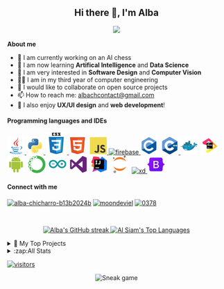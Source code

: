 
<h2 align="center">
  Hi there 👋, I'm Alba 
</h2>
<!--<a href="https://gpvc.arturio.dev/alba-ch"><img src="https://gpvc.arturio.dev/alba-ch" align="left" alt="Visits"></a>-->
<p align="center">
  <a href="https://github.com/alba-ch"><img src="https://readme-typing-svg.herokuapp.com/?lines=Computer%20Science%20Student;Self%20Taught%20Front%20End%20Developer;Always%20learning%20new%20things&center=true&width=380&height=45"></a>
</p>


**About me**

- 🔭 I am currently working on an AI chess
- 🌱 I am now learning **Artifical Intelligence** and **Data Science**
- 📲 I am very interested in **Software Design** and **Computer Vision**
- 👨‍💻 I am in my third year of computer engineering
- 👯 I would like to collaborate on open source projects
- 📫 How to reach me: albachcontact@gmail.com
- 🚀 I also enjoy **UX/UI design** and **web development**!


<!--[![trophy](https://github-profile-trophy.vercel.app/?username=alba-ch&theme=radical)](https://github.com/alba-ch/github-profile-trophy)-->
#### Programming languages and IDEs
<div>
  <a href="https://www.java.com" target="_blank" rel="noreferrer"> 
    <img src="https://raw.githubusercontent.com/devicons/devicon/master/icons/java/java-original.svg" alt="java" width="40" height="40"/> </a> 
  <a href="https://www.python.org" target="_blank" rel="noreferrer"> 
    <img src="https://raw.githubusercontent.com/devicons/devicon/master/icons/python/python-original.svg" alt="python" width="40" height="40"/> </a> 
  <a href="https://www.w3schools.com/css/" target="_blank" rel="noreferrer"> 
    <img src="https://raw.githubusercontent.com/devicons/devicon/master/icons/css3/css3-original-wordmark.svg" alt="css3" width="50" height="50"/> </a> 
  <img src="https://github.com/devicons/devicon/blob/master/icons/html5/html5-original.svg" title="HTML5" alt="HTML" width="40" height="40"/>&nbsp;
  <a href="https://developer.mozilla.org/en-US/docs/Web/JavaScript" target="_blank" rel="noreferrer"> 
    <img src="https://raw.githubusercontent.com/devicons/devicon/master/icons/javascript/javascript-original.svg" alt="javascript" width="40" height="40"/> </a> 
  <a href="https://firebase.google.com/" target="_blank" rel="noreferrer"> 
    <img src="https://www.vectorlogo.zone/logos/firebase/firebase-icon.svg" alt="firebase" width="40" height="40"/> </a>
  <img src="https://github.com/devicons/devicon/blob/master/icons/c/c-original.svg" title="C"  alt="C" width="40" height="40"/>&nbsp;
  <a href="https://www.w3schools.com/cpp/" target="_blank" rel="noreferrer"> 
    <img src="https://raw.githubusercontent.com/devicons/devicon/master/icons/cplusplus/cplusplus-original.svg" alt="cplusplus" width="40" height="40"/> </a> 
  <img src="https://github.com/devicons/devicon/blob/master/icons/docker/docker-original.svg" title="Docker"  alt="Docker" width="40" height="40"/>&nbsp;
  <img src="https://github.com/devicons/devicon/blob/master/icons/jetbrains/jetbrains-original.svg" title="Jetbrains" alt="Jetbrains" width="40" height="40"/>&nbsp;
  <img src="https://github.com/devicons/devicon/blob/master/icons/android/android-original.svg" title="Android" alt="Android" width="40" height="40"/>&nbsp;
  <img src="https://github.com/devicons/devicon/blob/master/icons/anaconda/anaconda-original.svg" title="Anaconda" alt="Anaconda" width="40" height="40"/>&nbsp;
  <img src="https://github.com/devicons/devicon/blob/master/icons/arduino/arduino-original.svg" title="Arduino" alt="Arduino" width="40" height="40"/>&nbsp;
  <img src="https://github.com/devicons/devicon/blob/master/icons/visualstudio/visualstudio-plain.svg" title="visual studio" alt="visual studio" width="40" height="40"/>&nbsp;
  <img src="https://github.com/devicons/devicon/blob/master/icons/intellij/intellij-original.svg" title="intellij" alt="intellij" width="40" height="40"/>&nbsp;
  <img src="https://github.com/devicons/devicon/blob/master/icons/jupyter/jupyter-original.svg" title="jupyter" alt="jupyter" width="40" height="40"/>&nbsp;
  <a href="https://www.adobe.com/products/xd.html" target="_blank" rel="noreferrer"> 
    <img src="https://cdn.worldvectorlogo.com/logos/adobe-xd.svg" alt="xd" width="40" height="40"/> </a> 
  <img src="https://github.com/devicons/devicon/blob/master/icons/bootstrap/bootstrap-original.svg" title="bootstrap" alt="bootstrap" width="40" height="40"/>&nbsp;
</div>

#### Connect with me

<a href="https://linkedin.com/in/alba-chicharro-b13b2024b" target="blank"><img align="center" src="https://raw.githubusercontent.com/rahuldkjain/github-profile-readme-generator/master/src/images/icons/Social/linked-in-alt.svg" alt="alba-chicharro-b13b2024b" height="20" width="30" /></a>
<a href="https://instagram.com/moondeviel" target="blank"><img align="center" src="https://raw.githubusercontent.com/rahuldkjain/github-profile-readme-generator/master/src/images/icons/Social/instagram.svg" alt="moondeviel" height="20" width="30" /></a>
<a href="https://discord.gg/0378" target="blank"><img align="center" src="https://raw.githubusercontent.com/rahuldkjain/github-profile-readme-generator/master/src/images/icons/Social/discord.svg" alt="0378" height="20" width="30" /></a>


<!-- Top Projects -->
<br>

<p align="center">
      <a href="https://github.com/alba-ch">
        <img src="https://github-readme-streak-stats.herokuapp.com/?user=alba-ch&theme=radical&hide_border=true&background=1F222E" alt="Alba's GitHub streak" height="192px" width="54%"/>
      </a>
      <a href="https://github.com/alba-ch"><img alt="Al Siam's Top Languages" src="https://denvercoder1-github-readme-stats.vercel.app/api/top-langs/?username=alba-ch&langs_count=8&layout=compact&theme=react&hide_border=true&bg_color=1F222E&title_color=F85D7F&icon_color=F8D866" height="192px" width="45%"/></a>
    </p>

<details>
  <summary>📘 My Top Projects </summary>
    <br/>
     <p align="left">
      <a href="https://github.com/alba-ch/NewChance" target="_blank"><img width="32.5%" src="https://denvercoder1-github-readme-stats.vercel.app/api/pin/?username=alba-ch&repo=NewChance&theme=react&bg_color=1F222E&title_color=F85D7F&icon_color=F8D866&hide_border=true&show_icons=false" alt="newchance"></a>
      <a href="https://github.com/alba-ch/pricing-panel" target="blank"><img width="32.5%" src="https://denvercoder1-github-readme-stats.vercel.app/api/pin/?username=alba-ch&repo=Buy2Gether&theme=react&bg_color=1F222E&title_color=F85D7F&icon_color=F8D866&hide_border=true&show_icons=false" alt="Buy2Gether"></a>
      <a href="https://github.com/alba-ch/AI-chess" target="blank"><img width="32.5%" src="https://denvercoder1-github-readme-stats.vercel.app/api/pin/?username=alba-ch&repo=AI-chess&theme=react&bg_color=1F222E&title_color=F85D7F&icon_color=F8D866&hide_border=true&show_icons=false" alt="AI-chess"></a>
    </p>
    <a href="https://github.com/alba-ch?tab=repositories" target="_blank"><img alt="All Repositories" title="All Repositories" src="https://img.shields.io/badge/All_Repos-blueviolet?style=for-the-badge&logo=koding&logoColor=black"/></a>
</details>

<details>
  <summary>:zap:All Stats</summary>
    <a> 
        <a href="https://github.com/alba-ch"><img alt="Alba's Github Stats" src="https://denvercoder1-github-readme-stats.vercel.app/api?username=alba-ch&show_icons=true&count_private=true&theme=react&hide_border=true&bg_color=1F222E&title_color=F85D7F&icon_color=F8D866" height="192px" width="49.5%"/></a>
      <br/>
    </a>
    <p></p>
    <a href="https://github.com/alba-ch"><img alt="Alba's Activity Graph" src="https://activity-graph.herokuapp.com/graph?username=alba-ch&bg_color=1F222E&color=F8D866&line=F85D7F&point=FFFFFF&hide_border=true"/></a>

  </details>
<p>  
<a href="https://github.com/alba-ch/">
   <img src="https://komarev.com/ghpvc/?username=alba-ch" alt="visitors" />
</a>


<p align="center">
  <img src="https://github.com/alba-ch/alba-ch/blob/output/github-contribution-grid-snake.svg" alt="Sneak game"/>
</p>

